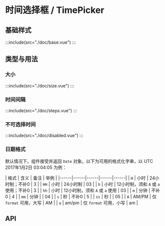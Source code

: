 # 时间选择框 / TimePicker
## 基础样式
:::include(src="./doc/base.vue")
:::

## 类型与用法
### 大小 <design-tag></design-tag>
:::include(src="./doc/size.vue")
:::

### 时间间隔
:::include(src="./doc/steps.vue")
:::

### 不可选择时间
:::include(src="./doc/disabled.vue")
:::

### 日期格式
默认情况下，组件接受并返回 `Date` 对象。以下为可用的格式化字串，以 UTC 2017年1月2日 03:04:05 为例：

| 格式 | 含义 | 备注 | 举例 |
|------|------|------|------|------|
| `H`  | 小时 | 24小时制；不补0 | 3 |
| `HH` | 小时 | 24小时制 | 03 |
| `h`  | 小时 | 12小时制，须和 `A` 或 `a` 使用；不补0 | 3 |
| `hh` | 小时 | 12小时制，须和 `A` 或 `a` 使用 | 03 |
| `m`  | 分钟 | 不补0 | 4 |
| `mm` | 分钟 | | 04 |
| `s`  | 秒 | 不补0 | 5 |
| `ss` | 秒 | | 05 |
| `A`  | AM/PM | 仅 `format` 可用，大写 | AM |
| `a`  | am/pm | 仅 `format` 可用，小写 | am |

## API
<api-doc name="TimePicker" :doc="require('./api.json')"></api-doc>
